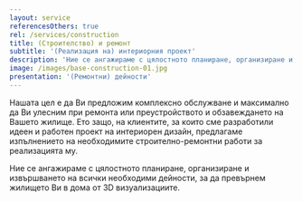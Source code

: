 ```yaml
---
layout: service
referencesOthers: true
rel: /services/construction
title: (Строителство) и ремонт
subtitle: '(Реализация на) интериорния проект'
description: 'Ние се ангажираме с цялостното планиране, организиране и извършването на всички необходими дейности, за да превърнем жилището Ви в дома от 3D визуализациите.'
image: /images/base-construction-01.jpg
presentation: '(Ремонтни) дейности'
---
```

Нашата цел е да Ви предложим комплексно обслужване и максимално да Ви улесним при ремонта или преустройството и обзавеждането на Вашето жилище. Ето защо, на клиентите, за които сме разработили идеен и работен проект на интериорен дизайн, предлагаме изпълнението на необходимите строително-ремонтни работи за реализацията му.  

Ние се ангажираме с цялостното планиране, организиране и извършването на всички необходими дейности, за да превърнем жилището Ви в дома от 3D визуализациите. 